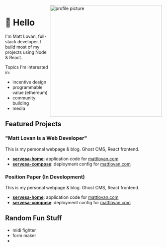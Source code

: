 <img alt="profile picture" align="right" width="360" height="360" src="https://pbs.twimg.com/profile_images/1285652399521009665/W18Mg62k_400x400.jpg">

# 👋 Hello

I'm Matt Lovan, full-stack developer. I build most of my projects using Node & React.  

Topics I'm interested in:

- incentive design
- programmable value (ethereum)
- community building
- media


## Featured Projects

### "Matt Lovan is a Web Developer"
This is my personal webpage & blog. Ghost CMS, React frontend.

- [**servesa-home**](https:github.com): application code for [mattlovan.com](https://mattlovan.com)
- [**servesa-compose**](https:github.com): deployment config for [mattlovan.com](https://mattlovan.com)

### Position Paper (In Development)
This is my personal webpage & blog. Ghost CMS, React frontend.

- [**servesa-home**](https:github.com): application code for [mattlovan.com](https://mattlovan.com)
- [**servesa-compose**](https:github.com): deployment config for [mattlovan.com](https://mattlovan.com)


## Random Fun Stuff
- midi fighter
- form maker
- 

